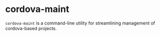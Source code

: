 # cordova-maint

`cordova-maint` is a command-line utility for streamlining management of cordova-based projects.
